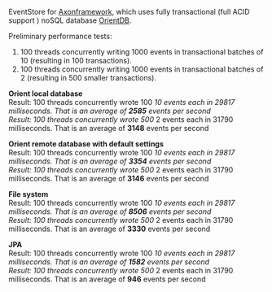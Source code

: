 EventStore for [Axonframework](http://code.google.com/p/axonframework/), which uses fully transactional (full ACID support ) noSQL database [OrientDB](http://www.orientechnologies.com/).

Preliminary performance tests:

1. 100 threads concurrently writing 1000 events in transactional batches of 10 (resulting in 100 transactions).<br>
2. 100 threads concurrently writing 1000 events in transactional batches of 2 (resulting in 500 smaller transactions).<br>

<b>Orient local database</b><br>
Result: 100 threads concurrently wrote 100 <code>*</code> 10 events each in 29817 milliseconds. That is an average of <b>2585</b> events per second<br>
Result: 100 threads concurrently wrote 500 <code>*</code> 2 events each in 31790 milliseconds. That is an average of <b>3148</b> events per second<br>

<b>Orient remote database with default settings</b><br>
Result: 100 threads concurrently wrote 100 <code>*</code> 10 events each in 29817 milliseconds. That is an average of <b>3354</b> events per second<br>
Result: 100 threads concurrently wrote 500 <code>*</code> 2 events each in 31790 milliseconds. That is an average of <b>3146</b> events per second<br>

<b>File system</b><br>
Result: 100 threads concurrently wrote 100 <code>*</code> 10 events each in 29817 milliseconds. That is an average of <b>8506</b> events per second<br>
Result: 100 threads concurrently wrote 500 <code>*</code> 2 events each in 31790 milliseconds. That is an average of <b>3330</b> events per second<br>

<b>JPA</b><br>
Result: 100 threads concurrently wrote 100 <code>*</code> 10 events each in 29817 milliseconds. That is an average of <b>1582</b> events per second<br>
Result: 100 threads concurrently wrote 500 <code>*</code> 2 events each in 31790 milliseconds. That is an average of <b>946</b> events per second<br>